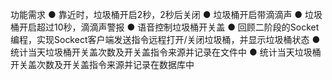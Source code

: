 
功能需求 
● 靠近时，垃圾桶开启2秒，2秒后关闭 
● 垃圾桶开启带滴滴声 
● 垃圾桶开启超过10秒，滴滴声警报 
● 语音控制垃圾桶开关盖 
● 回顾二阶段的Socket编程，实现Sockect客户端发送指令远程打开/关闭垃圾桶，并显示垃圾桶状态 
● 统计当天垃圾桶开关盖次数及开关盖指令来源并记录在文件中 
● 统计当天垃圾桶开关盖次数及开关盖指令来源并记录在数据库中
